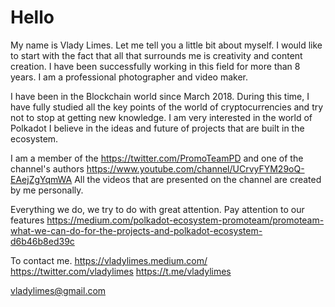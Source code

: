# Hello
My name is Vlady Limes. Let me tell you a little bit about myself.
I would like to start with the fact that all that surrounds me is creativity and content creation. I have been successfully working in this field for more than 8 years.
I am a professional photographer and video maker.

I have been in the Blockchain world since March 2018. During this time, I have fully studied all the key points of the world of cryptocurrencies and try not to stop at getting new knowledge. I am very interested in the world of Polkadot I believe in the ideas and future of projects that are built in the ecosystem. 

I am a member of the https://twitter.com/PromoTeamPD  and one of the channel's authors https://www.youtube.com/channel/UCrvyFYM29oQ-EAejZgYqmWA
All the videos that are presented on the channel are created by me personally. 

Everything we do, we try to do with great attention. Pay attention to our features
https://medium.com/polkadot-ecosystem-promoteam/promoteam-what-we-can-do-for-the-projects-and-polkadot-ecosystem-d6b46b8ed39c

To contact me.
https://vladylimes.medium.com/
https://twitter.com/vladylimes
https://t.me/vladylimes

vladylimes@gmail.com
